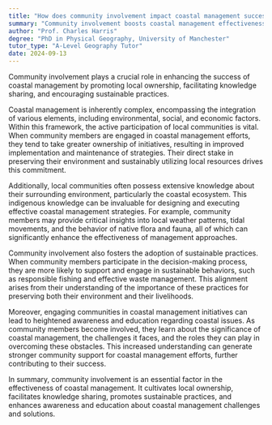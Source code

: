 ```yaml
---
title: "How does community involvement impact coastal management success?"
summary: "Community involvement boosts coastal management effectiveness by promoting local ownership, facilitating knowledge sharing, and encouraging sustainable practices."
author: "Prof. Charles Harris"
degree: "PhD in Physical Geography, University of Manchester"
tutor_type: "A-Level Geography Tutor"
date: 2024-09-13
---
```


Community involvement plays a crucial role in enhancing the success of coastal management by promoting local ownership, facilitating knowledge sharing, and encouraging sustainable practices.

Coastal management is inherently complex, encompassing the integration of various elements, including environmental, social, and economic factors. Within this framework, the active participation of local communities is vital. When community members are engaged in coastal management efforts, they tend to take greater ownership of initiatives, resulting in improved implementation and maintenance of strategies. Their direct stake in preserving their environment and sustainably utilizing local resources drives this commitment.

Additionally, local communities often possess extensive knowledge about their surrounding environment, particularly the coastal ecosystem. This indigenous knowledge can be invaluable for designing and executing effective coastal management strategies. For example, community members may provide critical insights into local weather patterns, tidal movements, and the behavior of native flora and fauna, all of which can significantly enhance the effectiveness of management approaches.

Community involvement also fosters the adoption of sustainable practices. When community members participate in the decision-making process, they are more likely to support and engage in sustainable behaviors, such as responsible fishing and effective waste management. This alignment arises from their understanding of the importance of these practices for preserving both their environment and their livelihoods.

Moreover, engaging communities in coastal management initiatives can lead to heightened awareness and education regarding coastal issues. As community members become involved, they learn about the significance of coastal management, the challenges it faces, and the roles they can play in overcoming these obstacles. This increased understanding can generate stronger community support for coastal management efforts, further contributing to their success.

In summary, community involvement is an essential factor in the effectiveness of coastal management. It cultivates local ownership, facilitates knowledge sharing, promotes sustainable practices, and enhances awareness and education about coastal management challenges and solutions.
    